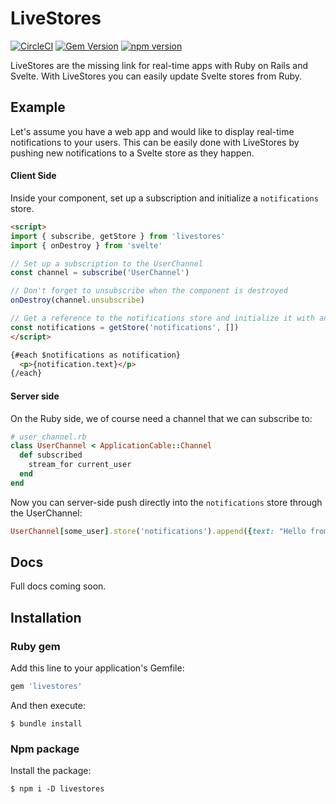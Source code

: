 # LiveStores

[![CircleCI](https://circleci.com/gh/buhrmi/livestores.svg?style=shield)](https://circleci.com/gh/buhrmi/livestores)
[![Gem Version](https://badge.fury.io/rb/livestores.svg)](https://rubygems.org/gems/livestores)
[![npm version](https://badge.fury.io/js/livestores.svg)](https://www.npmjs.com/package/livestores)

LiveStores are the missing link for real-time apps with Ruby on Rails and Svelte. With LiveStores you can easily update Svelte stores from Ruby.

## Example

Let's assume you have a web app and would like to display real-time notifications to your users. This can be easily done with LiveStores by pushing new notifications to a Svelte store as they happen.

#### Client Side

Inside your component, set up a subscription and initialize a `notifications` store.

```html
<script>
import { subscribe, getStore } from 'livestores'
import { onDestroy } from 'svelte'

// Set up a subscription to the UserChannel
const channel = subscribe('UserChannel')

// Don't forget to unsubscribe when the component is destroyed
onDestroy(channel.unsubscribe)

// Get a reference to the notifications store and initialize it with an empty array
const notifications = getStore('notifications', [])
</script>

{#each $notifications as notification}
  <p>{notification.text}</p>
{/each}
```

#### Server side

On the Ruby side, we of course need a channel that we can subscribe to:

```rb
# user_channel.rb
class UserChannel < ApplicationCable::Channel
  def subscribed
    stream_for current_user
  end
end
```

Now you can server-side push directly into the `notifications` store through the UserChannel:

```rb
UserChannel[some_user].store('notifications').append({text: "Hello from Ruby"})
```

## Docs

Full docs coming soon.

## Installation

### Ruby gem

Add this line to your application's Gemfile:

```ruby
gem 'livestores'
```

And then execute:

    $ bundle install

### Npm package

Install the package:

    $ npm i -D livestores

